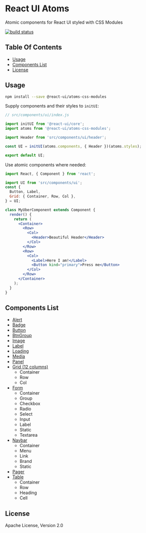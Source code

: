 # React UI Atoms

Atomic components for React UI styled with CSS Modules

[![build status](https://img.shields.io/travis/jqestate/react-ui-atoms-css-modules/master.svg?style=flat)](https://travis-ci.org/jqestate/react-ui-atoms-css-modules)


## Table Of Contents

* [Usage](#usage)
* [Components List](#components-list)
* [License](#license)


## Usage
```sh
npm install --save @react-ui/atoms-css-modules
```

Supply components and their styles to `initUI`:

```javascript
// src/components/ui/index.js

import initUI from '@react-ui/core';
import atoms from '@react-ui/atoms-css-modules';

import Header from 'src/components/ui/header';

const UI = initUI(atoms.components, { Header })(atoms.styles);

export default UI;
```

Use atomic components where needed:

```jsx
import React, { Component } from 'react';

import UI from 'src/components/ui';
const {
  Button, Label,
  Grid: { Container, Row, Col },
} = UI;

class MyUberComponent extends Component {
  render() {
    return (
      <Container>
        <Row>
          <Col>
            <Header>Beautiful Header</Header>
          </Col>
        </Row>
        <Row>
          <Col>
            <Label>Here I am!</Label>
            <Button kind="primary">Press me</Button>
          </Col>
        </Row>
      </Container>
    );
  }
}
```


## Components List

* [Alert](/docs/components.md#alert)
* [Badge](/docs/components.md#badge)
* [Button](/docs/components.md#button)
* [BtnGroup](/docs/components.md#btngroup)
* [Image](/docs/components.md#image)
* [Label](/docs/components.md#label)
* [Loading](/docs/components.md#loading)
* [Media](/docs/components.md#media)
* [Panel](/docs/components.md#panel)
* [Grid (12 columns)](/docs/components.md#grid)
  - Container
  - Row
  - Col
* [Form](/docs/components.md#form)
  - Container
  - Group
  - Checkbox
  - Radio
  - Select
  - Input
  - Label
  - Static
  - Textarea
* [Navbar](/docs/components.md#navbar)
  - Container
  - Menu
  - Link
  - Brand
  - Static
* [Pager](/docs/components.md#pager)
* [Table](/docs/components.md#table)
  - Container
  - Row
  - Heading
  - Cell


## License

Apache License, Version 2.0
